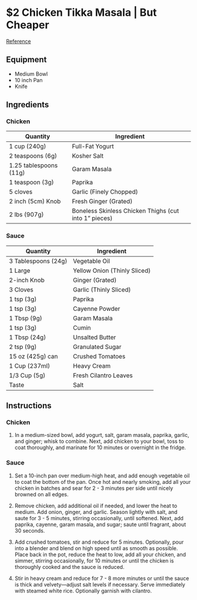# $2 Chicken Tikka Masala | But Cheaper
[Reference](https://www.joshuaweissman.com/post/2-chicken-tikka-masala-but-cheaper)

## Equipment
- Medium Bowl
- 10 inch Pan
- Knife

## Ingredients
### Chicken
| Quantity | Ingredient |
| -------- | ---------- |
| 1 cup (240g) | Full-Fat Yogurt |
| 2 teaspoons (6g) | Kosher Salt |
| 1.25 tablespoons (11g) | Garam Masala |
| 1 teaspoon (3g) | Paprika |
| 5 cloves | Garlic (Finely Chopped) |
| 2 inch (5cm) Knob | Fresh Ginger (Grated) |
| 2 lbs (907g) | Boneless Skinless Chicken Thighs (cut into 1” pieces) |
### Sauce
| Quantity | Ingredient |
| -------- | ---------- |
| 3 Tablespoons (24g) | Vegetable Oil |
| 1 Large | Yellow Onion (Thinly Sliced) |
| 2-inch Knob | Ginger (Grated) |
| 3 Cloves | Garlic (Thinly Sliced) |
| 1 tsp (3g) | Paprika |
| 1 tsp (3g) | Cayenne Powder |
| 1 Tbsp (9g) | Garam Masala |
| 1 tsp (3g) | Cumin |
| 1 Tbsp (24g) | Unsalted Butter |
| 2 tsp (9g) | Granulated Sugar |
| 15 oz (425g) can | Crushed Tomatoes |
| 1 Cup (237ml) | Heavy Cream |
| 1/3 Cup (5g) | Fresh Cilantro Leaves |
| Taste | Salt |

## Instructions
### Chicken
1. In a medium-sized bowl, add yogurt, salt, garam masala, paprika, garlic, and ginger; whisk to combine. Next, add chicken to your bowl, toss to coat thoroughly, and marinate for 10 minutes or overnight in the fridge. 

### Sauce
1. Set a 10-inch pan over medium-high heat, and add enough vegetable oil to coat the bottom of the pan. Once hot and nearly smoking, add all your chicken in batches and sear for 2 - 3 minutes per side until nicely browned on all edges. 

2. Remove chicken, add additional oil if needed, and lower the heat to medium. Add onion, ginger, and garlic. Season lightly with salt, and saute for 3 - 5 minutes, stirring occasionally, until softened. Next, add paprika, cayenne, garam masala, and sugar; saute until fragrant, about 30 seconds. 

3. Add crushed tomatoes, stir and reduce for 5 minutes. Optionally, pour into a blender and blend on high speed until as smooth as possible. Place back in the pot, reduce the heat to low, add all your chicken, and simmer, stirring occasionally, for 10 minutes or until the chicken is thoroughly cooked and the sauce is reduced. 

4. Stir in heavy cream and reduce for 7 - 8 more minutes or until the sauce is thick and velvety—adjust salt levels if necessary. Serve immediately with steamed white rice. Optionally garnish with cilantro.